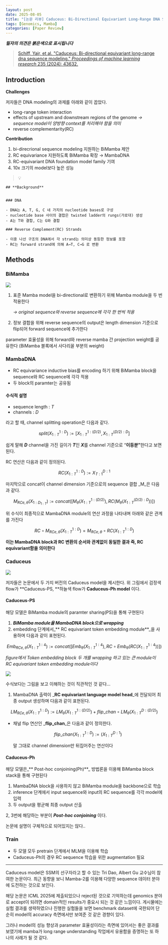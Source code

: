 ```yaml
---
layout: post
date: 2025-08-05
title: "[논문 리뷰] Caduceus: Bi-Directional Equivariant Long-Range DNA Sequence Modeling"
tags: [Genomics, Mamba]
categories: [Paper Review]
---
```


<span class="notion-red">_**필자의 의견은 붉은색으로 표시됩니다**_</span>


> [Schiff, Yair, et al. "Caduceus: Bi-directional equivariant long-range dna sequence modeling." ](https://pmc.ncbi.nlm.nih.gov/articles/PMC12189541/)[_Proceedings of machine learning research_](https://pmc.ncbi.nlm.nih.gov/articles/PMC12189541/)[ 235 (2024): 43632.](https://pmc.ncbi.nlm.nih.gov/articles/PMC12189541/)



## Introduction


**Challenges**


저자들은 DNA modeling의 과제를 아래와 같이 꼽았다.

- long-range token interaction
- effects of upstream and downstream regions of the genome 
_→ sequence model이 양방향 context를 처리해야 함을 의미_
- reverse complementarity(RC)

**Contribution**

1. bi-direcrional sequence modeling 지원하는 BiMamba 제안
1. RC equivariance 지원하도록 BiMamba 확장 → MambaDNA
1. RC-equivariant DNA foundation model family 기여
1. 10x 크기의 model보다 높은 성능

> 💡 


	## **Background**


	### DNA

	- DNA는 A, T, G, C 네 가지의 nucleotide bases로 구성
	- nucleotide base 사이의 결합은 twisted ladder의 rungs(가로대) 생성
	- A는 T와 결합, C는 G와 결합

	### Reverse Complement(RC) Strands

	- 이중 나선 구조의 DNA에서 각 strand는 의미상 동등한 정보를 포함
	- RC는 forward strand에 의해 A→T, C→G 로 변환


## Methods



### BiMamba


![](https://prod-files-secure.s3.us-west-2.amazonaws.com/542b861c-36a8-4051-84e5-8804b6728dba/2c247d59-7815-4980-99f0-8f0d21f445a7/image.png?X-Amz-Algorithm=AWS4-HMAC-SHA256&X-Amz-Content-Sha256=UNSIGNED-PAYLOAD&X-Amz-Credential=ASIAZI2LB46667OG4U2Y%2F20250809%2Fus-west-2%2Fs3%2Faws4_request&X-Amz-Date=20250809T060100Z&X-Amz-Expires=3600&X-Amz-Security-Token=IQoJb3JpZ2luX2VjEH0aCXVzLXdlc3QtMiJGMEQCIDybN6IW3PgCF6ZTdcjiaESP11mjUBSUIHdapANGAETaAiAE436JLnkhIpNsm%2Ft%2FRlXA%2B1YDlutyqDpDBmH%2Frt0rMyqIBAi2%2F%2F%2F%2F%2F%2F%2F%2F%2F%2F8BEAAaDDYzNzQyMzE4MzgwNSIMOZCruwI1jrQKauZhKtwDAEHW2XDSW42q9%2BUqXfDJ5UgF%2Bvqx0KKu4Yz4l5Uux0nuJScnmiQdTxv7gNHmHEKY%2BvHBjMIM3MRx%2FDKEdo6JZdP9oZIolbtKA0EEafoTz9no2ZVx63%2FcQi9ArU1k0IetabjvxrkSF%2BV%2Be99p8IM45JpZfNRmV5OkYt60yw33SDq6DCfClQ%2FWwKM8zToHYF%2BbkYopAUV5MwCUBqI7wTpv8ggpyGAFdX0cGtBa7X%2Bn6fXHZUtTpQxIVt9jhDjzE%2BAXvu00o7VRZ8dIptpq1nTcfSZBmIdxyHrRkaUCrypuuROcf8X%2BPDrvCP19oJ2nsMiOsVwf6PdOW4duvbgXatPn9Mt3m%2FoJfYkFRZxVJcy%2BatvpQRYQdRPKdA9LG4QGxecukoUCTIxebZA0Y7M7y7Y0mn2MPa8fPxfD%2FEteh5LR5BwSKoCa4XerIV9VeVXZ%2FrjVDw2AMiFCxO29ztNU8chmGFN3L5Xi%2FYFcCRVQ%2FJyPkZcVdPdkVKsIsQ5WjQ%2Bw8R%2BlD9uwQV0D7zowGmLvukrcU%2F7BbRTyPUX6SAkNgumAIAaDhxIUUiIk%2BeMMc%2BY15keM1EYjcACxtm03vC0Up16QVQyCOhRr4T58OxTxHk3kLtZfm%2BxJ6ysJlt5isHIws6rbxAY6pgG1wb2VXJeSffvQkNhIXJ8pU7s%2BXhjF0iSFZwZe13iUnhXoN1MTuHMj%2BZrdK7zE7hpKnRPSNA0RsRxPJspBz%2FyGSxcwJ0YeXDOtmbGB2PP%2BJFos4Byge%2Fi9avdeWd1ysIXE%2FCSOGzfpoKcrwHa1S%2FAODfB2tBaa9deIwNbn%2F22vx0kvQELwRpeiKVp%2B4ZNKH28Hpz%2Ff7ZrPwU%2BAhBsepGik84HW2uG1&X-Amz-Signature=5669a7bc6f9d71726b2a43a0bf502fea728d91c2ee5f77ad11a8031862ce4005&X-Amz-SignedHeaders=host&x-amz-checksum-mode=ENABLED&x-id=GetObject)

1. 표준 Mamba model을 bi-directional로 변환하기 위해 Mamba module을 두 번 적용한다

	_→ original sequence와 reverse sequence에 각각 한 번씩 적용_

1. 정보 결합을 위해 reverse sequence의 output은 length dimension 기준으로 flip되어 forward sequence에 추가한다

parameter 효율성을 위해 forward와 reverse mamba 간 projection weight를 공유한다 (BiMamba 블록에서 사다리꼴 부분의 weight)



### MambaDNA

- RC equivariance inductive bias를 encoding 하기 위해 BiMamba block을 sequence와 RC sequence에 각각 적용
- 두 block의 paramter는 공유됨


#### 수식적 설명

- sequence length : _T_
- channels : _D_

라고 할 때,  channel splitting operation은 다음과 같다.


$$
split(X^{1:D}_{1:T}):=[X^{1:(D/2)}_{1:T},X^{(D/2):D}_{1:T}]
$$


<span class="notion-red">쉽게 말해 </span><span class="notion-red">_**D**_</span><span class="notion-red"> channel을 가진 길이가 </span><span class="notion-red">_**T**_</span><span class="notion-red">인 </span><span class="notion-red">_**X**_</span><span class="notion-red">를 channel 기준으로 “</span><span class="notion-red">**이등분”**</span><span class="notion-red">한다고 보면 된다.</span>


RC 연산은 다음과 같이 정의된다.


$$
RC(X^{1:D}_{1:T}):=X^{D:1}_{T:1}
$$


마지막으로 concat이 channel dimension 기준으로의 sequence 결합 _M_은 다음과 같다.


$$
M_{RCe,\theta}(X_{1:D_{1:T}}):=concat([M_{\theta}(X^{1:(D/2)}_{1:T}),RC(M_{\theta}(X^{(D/2):D}_{1:T}))])
$$


위 수식이 최종적으로 MambaDNA module의 연산 과정을 나타내며 아래와 같은 관계를 가진다


$$
RC\circ M_{RCe,\theta}(X^{1:D}_{1:T}) = M_{RCe,\theta} \circ RC(X^{1:D}_{1:T})
$$


**이는 MambaDNA block과 RC 변환의 순서와 관계없이 동일한 결과 즉, RC equivariant함을 의미한다**



### Caduceus


![](https://prod-files-secure.s3.us-west-2.amazonaws.com/542b861c-36a8-4051-84e5-8804b6728dba/f94a60d7-8145-473b-aef9-7c68d3ec604a/image.png?X-Amz-Algorithm=AWS4-HMAC-SHA256&X-Amz-Content-Sha256=UNSIGNED-PAYLOAD&X-Amz-Credential=ASIAZI2LB46667OG4U2Y%2F20250809%2Fus-west-2%2Fs3%2Faws4_request&X-Amz-Date=20250809T060100Z&X-Amz-Expires=3600&X-Amz-Security-Token=IQoJb3JpZ2luX2VjEH0aCXVzLXdlc3QtMiJGMEQCIDybN6IW3PgCF6ZTdcjiaESP11mjUBSUIHdapANGAETaAiAE436JLnkhIpNsm%2Ft%2FRlXA%2B1YDlutyqDpDBmH%2Frt0rMyqIBAi2%2F%2F%2F%2F%2F%2F%2F%2F%2F%2F8BEAAaDDYzNzQyMzE4MzgwNSIMOZCruwI1jrQKauZhKtwDAEHW2XDSW42q9%2BUqXfDJ5UgF%2Bvqx0KKu4Yz4l5Uux0nuJScnmiQdTxv7gNHmHEKY%2BvHBjMIM3MRx%2FDKEdo6JZdP9oZIolbtKA0EEafoTz9no2ZVx63%2FcQi9ArU1k0IetabjvxrkSF%2BV%2Be99p8IM45JpZfNRmV5OkYt60yw33SDq6DCfClQ%2FWwKM8zToHYF%2BbkYopAUV5MwCUBqI7wTpv8ggpyGAFdX0cGtBa7X%2Bn6fXHZUtTpQxIVt9jhDjzE%2BAXvu00o7VRZ8dIptpq1nTcfSZBmIdxyHrRkaUCrypuuROcf8X%2BPDrvCP19oJ2nsMiOsVwf6PdOW4duvbgXatPn9Mt3m%2FoJfYkFRZxVJcy%2BatvpQRYQdRPKdA9LG4QGxecukoUCTIxebZA0Y7M7y7Y0mn2MPa8fPxfD%2FEteh5LR5BwSKoCa4XerIV9VeVXZ%2FrjVDw2AMiFCxO29ztNU8chmGFN3L5Xi%2FYFcCRVQ%2FJyPkZcVdPdkVKsIsQ5WjQ%2Bw8R%2BlD9uwQV0D7zowGmLvukrcU%2F7BbRTyPUX6SAkNgumAIAaDhxIUUiIk%2BeMMc%2BY15keM1EYjcACxtm03vC0Up16QVQyCOhRr4T58OxTxHk3kLtZfm%2BxJ6ysJlt5isHIws6rbxAY6pgG1wb2VXJeSffvQkNhIXJ8pU7s%2BXhjF0iSFZwZe13iUnhXoN1MTuHMj%2BZrdK7zE7hpKnRPSNA0RsRxPJspBz%2FyGSxcwJ0YeXDOtmbGB2PP%2BJFos4Byge%2Fi9avdeWd1ysIXE%2FCSOGzfpoKcrwHa1S%2FAODfB2tBaa9deIwNbn%2F22vx0kvQELwRpeiKVp%2B4ZNKH28Hpz%2Ff7ZrPwU%2BAhBsepGik84HW2uG1&X-Amz-Signature=c547f8f196fb72747cd6b4a261e04183165478d650118d1f5277a16a5a5a049f&X-Amz-SignedHeaders=host&x-amz-checksum-mode=ENABLED&x-id=GetObject)


저자들은 논문에서 두 가지 버전의 Caduceus model을 제시한다. 위 그림에서 검정색 flow가 **Caduceus-PS, **하늘색 flow가 **Caduceus-Ph model** 이다.



#### Caduceus-PS


해당 모델은 BiMamba module의 paramter sharing(PS)을 통해 구현된다

1. _**BiMamba module을 MambaDNA block으로 wrapping**_
1. embedding 단계에서_** RC equivariant token embedding module**_을 사용하며 다음과 같이 표현된다.

$$
Emb_{RCe,\theta}(X^{1:4}_{1:T}):=concat([Emb_{\theta}(X^{1:4}_{1:T}),RC \circ Emb_{\theta}(RC(X^{1:4}_{1:T}))])
$$


_figure에서 Token embedding block 두 개를 wrapping 하고 있는 큰 module이 RC equivariant token embedding module이다_


![](https://prod-files-secure.s3.us-west-2.amazonaws.com/542b861c-36a8-4051-84e5-8804b6728dba/b175e4da-71eb-4e91-8c23-a06dabe673c9/image.png?X-Amz-Algorithm=AWS4-HMAC-SHA256&X-Amz-Content-Sha256=UNSIGNED-PAYLOAD&X-Amz-Credential=ASIAZI2LB46667OG4U2Y%2F20250809%2Fus-west-2%2Fs3%2Faws4_request&X-Amz-Date=20250809T060101Z&X-Amz-Expires=3600&X-Amz-Security-Token=IQoJb3JpZ2luX2VjEH0aCXVzLXdlc3QtMiJGMEQCIDybN6IW3PgCF6ZTdcjiaESP11mjUBSUIHdapANGAETaAiAE436JLnkhIpNsm%2Ft%2FRlXA%2B1YDlutyqDpDBmH%2Frt0rMyqIBAi2%2F%2F%2F%2F%2F%2F%2F%2F%2F%2F8BEAAaDDYzNzQyMzE4MzgwNSIMOZCruwI1jrQKauZhKtwDAEHW2XDSW42q9%2BUqXfDJ5UgF%2Bvqx0KKu4Yz4l5Uux0nuJScnmiQdTxv7gNHmHEKY%2BvHBjMIM3MRx%2FDKEdo6JZdP9oZIolbtKA0EEafoTz9no2ZVx63%2FcQi9ArU1k0IetabjvxrkSF%2BV%2Be99p8IM45JpZfNRmV5OkYt60yw33SDq6DCfClQ%2FWwKM8zToHYF%2BbkYopAUV5MwCUBqI7wTpv8ggpyGAFdX0cGtBa7X%2Bn6fXHZUtTpQxIVt9jhDjzE%2BAXvu00o7VRZ8dIptpq1nTcfSZBmIdxyHrRkaUCrypuuROcf8X%2BPDrvCP19oJ2nsMiOsVwf6PdOW4duvbgXatPn9Mt3m%2FoJfYkFRZxVJcy%2BatvpQRYQdRPKdA9LG4QGxecukoUCTIxebZA0Y7M7y7Y0mn2MPa8fPxfD%2FEteh5LR5BwSKoCa4XerIV9VeVXZ%2FrjVDw2AMiFCxO29ztNU8chmGFN3L5Xi%2FYFcCRVQ%2FJyPkZcVdPdkVKsIsQ5WjQ%2Bw8R%2BlD9uwQV0D7zowGmLvukrcU%2F7BbRTyPUX6SAkNgumAIAaDhxIUUiIk%2BeMMc%2BY15keM1EYjcACxtm03vC0Up16QVQyCOhRr4T58OxTxHk3kLtZfm%2BxJ6ysJlt5isHIws6rbxAY6pgG1wb2VXJeSffvQkNhIXJ8pU7s%2BXhjF0iSFZwZe13iUnhXoN1MTuHMj%2BZrdK7zE7hpKnRPSNA0RsRxPJspBz%2FyGSxcwJ0YeXDOtmbGB2PP%2BJFos4Byge%2Fi9avdeWd1ysIXE%2FCSOGzfpoKcrwHa1S%2FAODfB2tBaa9deIwNbn%2F22vx0kvQELwRpeiKVp%2B4ZNKH28Hpz%2Ff7ZrPwU%2BAhBsepGik84HW2uG1&X-Amz-Signature=8222b9bbd92e58dbed661ad18713142a1955dde138e730f0c71986af7b3b2a57&X-Amz-SignedHeaders=host&x-amz-checksum-mode=ENABLED&x-id=GetObject)


<span class="notion-red">수식보다는 그림을 보고 이해하는 것이 직관적인 것 같다…</span>

1. MambaDNA 출력이 _**RC equivariant language model head**_에 전달되어 최종 output 생성하며 다음과 같이 표현된다.

$$
LM_{RCe,\theta}(X^{1:D}_{1:T}):= LM_{\theta}(X^{1:(D/2)}_{1:T})+flip\_chan\circ LM_{\theta}(X^{D:(D/2)}_{1:T})
$$

- 채널 flip 연산인 _**flip\_chan**_은 다음과 같이 정의한다.

	$$
	flip\_chan(X^{1:D}_{1:T}):=(X^{D:1}_{1:T})
	$$


	말 그대로 channel dimension만 뒤집어주는 연산이다



#### Caduceus-Ph


해당 모델은_** Post-hoc conjoining(Ph)**_ 방법론을 이용해 BiMamba block stack을 통해 구현된다

1. MambaDNA block을 사용하지 않고 BiMamba module을 backbone으로 학습
1. inference 단계에서 input sequence와 input의 RC sequence를 각각 model에 입력
1. 두 output을 평균해 최종 output 산출

2, 3번에 해당하는 부분이 _**Post-hoc conjoining**_ 이다.


<span class="notion-red">논문에 설명이 구체적으로 되어있지는 않다..</span>



### Train

- 두 모델 모두 pretrain 단계에서 MLM을 이용해 학습
- Caduceus-Ph의 경우 RC sequence 학습을 위한 augmentation 필요

---


<span class="notion-red">Caduceus model은 SSM의 선구자라고 할 수 있는 Tri Dao, Albert Gu 교수님이 참여한 논문이다. 최근 동향을 보니 Mamba-2를 이용해 다양한 sequence 데이터 분야에 도전하는 것으로 보인다.</span>


<span class="notion-red">해당 논문은 ICML 2025에 제출되었으나 reject된 것으로 기억하는데 genomics 분야로 accept이 되려면 domain적인 results가 중요시 되는 것 같은 느낌이다. 게시물에는 실험 결과를 생략하였으나 진행한 실험들을 보면 benchmark dataset에 국한되어 단순히 model의 accuracy 측면에서만 보여준 것 같은 경향이 있다.</span>


<span class="notion-red">그러나 model의 성능 향상과 parameter 효율성이라는 측면에 있어서는 좋은 결과를 보였기에 mamba가 long range understanding 작업에서 유용함을 증명하는 또 하나의 사례가 될 것 같다.</span>


